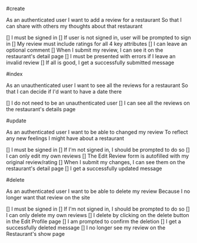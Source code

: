 #create

As an authenticated user
I want to add a review for a restaurant
So that I can share with others my thoughts about that restaurant

[] I must be signed in
[] If user is not signed in, user will be prompted to sign in
[] My review must include ratings for all 4 key attributes
[] I can leave an optional comment
[] When I submit my review, I can see it on the restaurant's detail page
[] I must be presented with errors if I leave an invalid review
[] If all is good, I get a successfully submitted message

#index

As an unauthenticated user
I want to see all the reviews for a restaurant
So that I can decide if I'd want to have a date there

[] I do not need to be an unauthenticated user
[] I can see all the reviews on the restaurant's details page

#update

As an authenticated user
I want to be able to changed my review
To reflect any new feelings I might have about a restaurant

[] I must be signed in
[] If I'm not signed in, I should be prompted to do so
[] I can only edit my own reviews
[] The Edit Review form is autofilled with my original review/rating
[] When I submit my changes, I can see them on the restaurant's detail page
[] I get a successfully updated message

#delete

As an authenticated user
I want to be able to delete my review
Because I no longer want that review on the site

[] I must be signed in
[] If I'm not signed in, I should be prompted to do so
[] I can only delete my own reviews
[] I delete by clicking on the delete button in the Edit Profile page
[] I am prompted to confirm the deletion
[] I get a successfully deleted message
[] I no longer see my review on the Restaurant's show page
